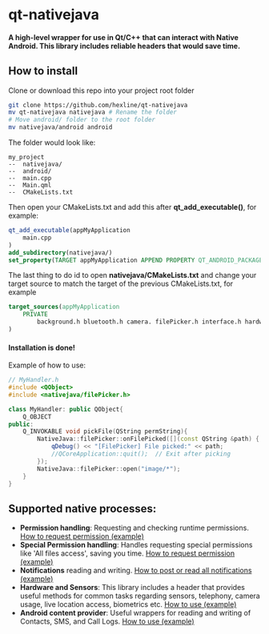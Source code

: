 # qt-nativejava
#### A high-level wrapper for use in Qt/C++ that can interact with Native Android. This library includes reliable headers that would save time. 

## How to install
Clone or download this repo into your project root folder
```bash
git clone https://github.com/hexline/qt-nativejava
mv qt-nativejava nativejava # Rename the folder
# Move android/ folder to the root folder
mv nativejava/android android
```
The folder would look like:
```
my_project
--  nativejava/
--  android/
--  main.cpp
--  Main.qml
--  CMakeLists.txt
```
Then open your CMakeLists.txt and add this after <b>qt_add_executable()</b>, for example:
```cmake
qt_add_executable(appMyApplication
    main.cpp
)
add_subdirectory(nativejava/)
set_property(TARGET appMyApplication APPEND PROPERTY QT_ANDROID_PACKAGE_SOURCE_DIR ${CMAKE_SOURCE_DIR}/android)
```
The last thing to do id to open <b>nativejava/CMakeLists.txt</b> and change your target source to match the target of the previous CMakeLists.txt, for example

```cmake
target_sources(appMyApplication
    PRIVATE
        background.h bluetooth.h camera. filePicker.h interface.h hardware.h hotspot.h launchActivity.h permission.h popup.h microphone.h notification.h specialPermission.h wifi.h
)
```
#### Installation is done! 

Example of how to use:
```c++
// MyHandler.h
#include <QObject>
#include <nativejava/filePicker.h>

class MyHandler: public QObject{
    Q_OBJECT
public:
    Q_INVOKABLE void pickFile(QString permString){
        NativeJava::filePicker::onFilePicked([](const QString &path) {
            qDebug() << "[FilePicker] File picked:" << path;
            //QCoreApplication::quit();  // Exit after picking
        });
        NativeJava::filePicker::open("image/*");
    }
}
```

## Supported native processes:

 * **Permission handling**: Requesting and checking runtime permissions.
   <a href="">How to request permission (example)</a>
 * **Special Permission handling**: Handles requesting special permissions like 'All files access', saving you time.
   <a href="">How to request permission (example)</a>
 * **Notifications** reading and writing.
   <a href="">How to post or read all notifications (example)</a>
 * **Hardware and Sensors**: This library includes a header that provides useful methods for common tasks regarding sensors, telephony, camera usage, live location access, biometrics etc.
   <a href="">How to use (example)</a>
 * **Android content provider**: Useful wrappers for reading and writing of Contacts, SMS, and Call Logs.
 <a href="">How to use (example)</a>
